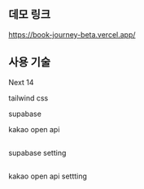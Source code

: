 ## 데모 링크
https://book-journey-beta.vercel.app/


## 사용 기술

Next 14

tailwind css

supabase

kakao open api




##
supabase setting

##
kakao open api settting
